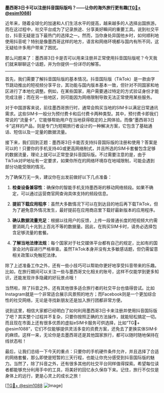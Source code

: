 **墨西哥3日卡可以注册抖音国际版吗？——让你的海外旅行更有趣[[TG💪+ @esim1088](https://t.me/s/esim1088)]**

近年来，随着全球化的加速和人们生活水平的提高，越来越多的人选择出国旅游。而在这过程中，社交平台成为了记录旅途、分享美好瞬间的重要工具。说到社交平台，抖音无疑是当下最热门的选择之一。然而，当你身处异国他乡时，如何顺利地使用抖音呢？特别是像墨西哥这样的地方，语言和网络环境都与国内有所不同，这无疑给许多用户带来了困扰。

那么问题来了：墨西哥3日卡是否可以用来注册并正常使用抖音国际版呢？今天我们就来聊聊这个话题，并为你提供一份详尽的解答。

---

首先，我们需要了解抖音国际版的基本情况。抖音国际版（TikTok）是一款由字节跳动推出的短视频分享平台，其功能与国内版本基本一致，但针对不同国家和地区进行了本地化调整。例如，在某些国家，用户需要通过特定的方式验证身份才能完成注册；而在另一些地区，则可能因为网络限制导致无法正常使用某些服务。

对于中国游客来说，前往墨西哥旅行时，通常会购买当地的SIM卡以满足日常通讯需求。这些SIM卡一般分为预付费卡和后付费卡两种类型。其中，预付费卡即我们常说的“流量卡”，它能够帮助用户在当地获得稳定的上网体验。而像“墨西哥3日卡”这样的产品，则是专门为短期旅行者设计的一种解决方案，它包含了基础通话、短信以及一定量的数据流量。

接下来，我们回到正题：墨西哥3日卡能否支持抖音国际版的注册和使用？答案是可以的！只要你的手机支持4G或更高网络制式，并且所选的SIM卡套餐包含足够的数据流量，理论上就可以正常登录抖音国际版。不过需要注意的是，由于TikTok对IP地址有一定要求，如果你所在的网络环境存在地域限制，可能会遇到部分功能受限的情况。

为了确保万无一失，建议你在出发前做好以下几点准备：

1. **检查设备兼容性**：确保你的智能手机支持墨西哥的移动网络频段。如果不确定，可以通过运营商官网查询具体支持的频段信息。
   
2. **提前下载应用程序**：虽然大多数情况下可以在到达目的地后再下载TikTok，但为了避免意外情况发生，最好提前在应用商店里下载好最新版本的应用程序。

3. **确认数据流量充足**：根据以往用户的反馈，上传一段普通长度的短视频大约需要消耗几十兆到上百兆不等的数据量。因此，在购买SIM卡时，请务必选择包含足够流量的套餐。

4. **了解当地法律法规**：每个国家对于社交媒体平台都有自己的规定，比如有的国家会对内容进行严格审查。虽然TikTok本身并没有太多敏感话题，但仍需留意相关政策以免触犯法律。

除了上述准备工作之外，还有一些小技巧可以帮助你更好地享受抖音带来的乐趣。比如，在旅行期间可以关注一些与墨西哥文化相关的账号，这样不仅能学到更多知识，还能发现许多隐藏的好玩景点哦！

当然啦，除了抖音之外，还有其他很多适合旅行者的社交平台也值得尝试。比如Instagram就是一个非常适合展示风景照的地方；而Facebook则是一个更加综合性的社交网络，无论是寻找新朋友还是加入旅行团都非常方便。

说到这里，相信大家都已经明白了如何利用墨西哥3日卡来注册并使用抖音国际版了吧？其实整个过程并不复杂，只要你按照正确的方法操作，就能轻松搞定一切。而且现在市面上还有很多优质的虚拟eSIM卡服务可供选择，比如“TG💪+ @esim1088”，它们不仅能够提供灵活多变的资费方案，还免去了更换实体SIM卡的麻烦。这样一来，无论你是去墨西哥还是其他国家旅行，都可以随时随地保持在线状态啦！

最后，让我们总结一下今天的重点：只要你的手机硬件条件允许，并且选择了合适的网络套餐，那么即使是短暂的三天行程，也能让你充分感受到抖音国际版的魅力。当然了，除了抖音之外，还有很多其他的社交平台同样值得探索。希望每位读者都能够充分利用手中的工具，将美好的回忆永久保存下来。记住，旅行不仅仅是身体上的远行，更是心灵上的成长之旅！

[[TG💪+ @esim1088](https://t.me/s/esim1088) ![Image](https://i.postimg.cc/4NQfJmqS/Snipaste-2025-05-13-00-14-12.png)]